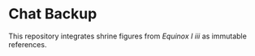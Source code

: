 # Chat Backup

This repository integrates shrine figures from *Equinox I iii* as immutable references.

